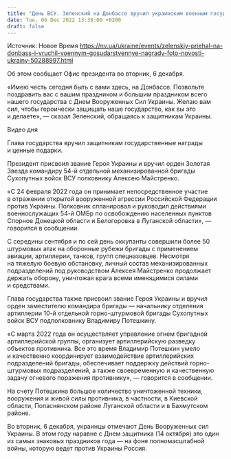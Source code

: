 ```yaml
---
title: "День ВСУ. Зеленский на Донбассе вручил украинским военным государственные награды и подарки — фото"
date: Tue, 06 Dec 2022 13:38:00 +0200
draft: false
---
```

Источник: Новое Время https://nv.ua/ukraine/events/zelenskiy-priehal-na-donbass-i-vruchil-voennym-gosudarstvennye-nagrady-foto-novosti-ukrainy-50288997.html


Об этом сообщает Офис президента во вторник, 6 декабря.

«Имею честь сегодня быть с вами здесь, на Донбассе. Позвольте поздравить вас с вашим праздником и большим праздником всего нашего государства с Днем Вооруженных Сил Украины. Желаю вам сил, чтобы героически защищать наше государство, как вы это и делаете», — сказал Зеленский, обращаясь к защитникам Украины.

 Видео дня   

Глава государства вручил защитникам государственные награды и ценные подарки.

Президент присвоил звание Героя Украины и вручил орден Золотая Звезда командиру 54-й отдельной механизированной бригады Сухопутных войск ВСУ полковнику Алексею Майстренко.

«С 24 февраля 2022 года он принимает непосредственное участие в отражении открытой вооруженной агрессии Российской Федерации против Украины. Полковник спланировал и руководил действиями военнослужащих 54-й ОМБр по освобождению населенных пунктов Спорное Донецкой области и Белогоровка в Луганской области», — говорится в сообщении.

С середины сентября и по сей день оккупанты совершили более 50 штурмовых атак на оборонные рубежи бригады с применением авиации, артиллерии, танков, групп спецназовцев. Несмотря на тяжелую боевую обстановку, личный состав механизированных подразделений под руководством Алексея Майстренко продолжает держать оборону, уничтожая врага всеми имеющимися силами и средствами.

Глава государства также присвоил звание Героя Украины и вручил орден заместителю командира бригады — начальнику отделения артиллерии 10-й отдельной горно-штурмовой бригады Сухопутных войск ВСУ подполковнику Владимиру Потешкину.

«С марта 2022 года он осуществляет управление огнем бригадной артиллерийской группы, организует артиллерийскую разведку объектов противника. Все это время Владимир Потешкин умело и качественно координирует взаимодействие артиллерийских подразделений бригады, обеспечивает поддержку действий горно-штурмовых подразделений, а также своевременную и качественную задачу огневого поражения противнику», — говорится в сообщении.

На счету Потешкина большое количество уничтоженной техники, вооружения и живой силы противника, в частности, в Киевской области, Попаснянском районе Луганской области и в Бахмутском районе.

 Во вторник, 6 декабря, украинцы отмечают День Вооруженных сил Украины. В этом году наравне с Днем защитника (14 октября) это один из самых знаковых праздников года — на фоне полномасштабной войны, которую ведет против Украины Россия.
